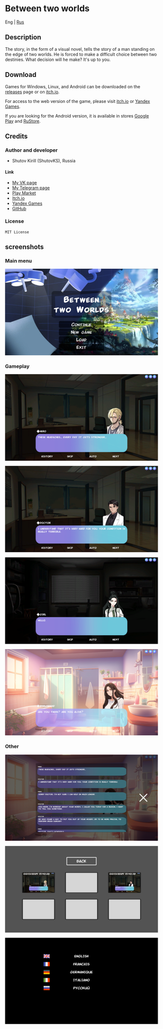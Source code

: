 # Between two worlds

Eng | [Rus](resources/localization_readme/README_RU.md)

## Description

The story, in the form of a visual novel, tells the story of a man standing on the edge of two worlds. He is forced to make a difficult choice between two destinies. What decision will he make? It's up to you.

## Download

Games for Windows, Linux, and Android can be downloaded on the [releases](https://github.com/ShutovKS/Between-two-worlds/releases) page or on [itch.io](https://shutovks.itch.io/between-two-worlds).

For access to the web version of the game, please visit [itch.io](https://shutovks.itch.io/between-two-worlds) or [Yandex Games](https://yandex.ru/games/app/292041).

If you are looking for the Android version, it is available in stores [Google Play](https://play.google.com/store/apps/details?id=com.Forgeofgameworlds.BetweenTwoWorlds) and [RuStore](https://apps.rustore.ru/app/com.Forgeofgameworlds.BetweenTwoWorlds).

## Credits

### Author and developer

- Shutov Kirill (ShutovKS), Russia

#### Link

- [My VK page](https://vk.com/shutovks)
- [My Telegram page](https://t.me/shutovks)
- [Play Market](https://play.google.com/store/apps/developer?id=Forge+of+game+worlds)
- [Itch.io](https://shutovks.itch.io/)
- [Yandex Games](https://yandex.ru/games/developer/80013)
- [GitHub](https://github.com/ShutovKS)

### License

``` text
MIT License
```

## screenshots

### Main menu

![Main menu](resources/screenshots/eng/screenshot_main_menu.png)

### Gameplay

![Gameplay](resources/screenshots/eng/screenshot_gameplay_1.png)

![Gameplay](resources/screenshots/eng/screenshot_gameplay_2.png)

![Gameplay](resources/screenshots/eng/screenshot_gameplay_3.png)

![Gameplay](resources/screenshots/eng/screenshot_gameplay_4.png)

### Other

![Other](resources/screenshots/eng/screenshot_dialogue_history.png)

![Other](resources/screenshots/eng/screenshot_save_load.png)

![Other](resources/screenshots/eng/screenshot_language_selection.png)
